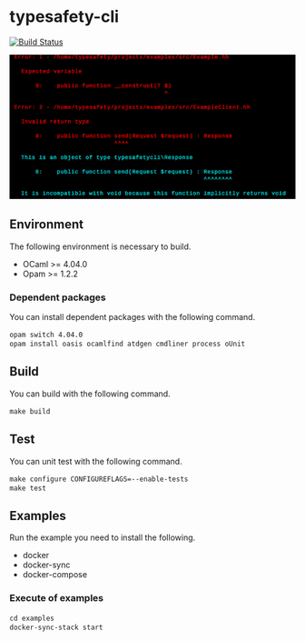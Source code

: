 # typesafety-cli

[![Build Status](https://travis-ci.org/hhpack/typesafety-cli.svg?branch=master)](https://travis-ci.org/hhpack/typesafety-cli)

![Screen Shot](https://github.com/hhpack/typesafety-cli/blob/master/screenshot.png?raw=true)

## Environment

The following environment is necessary to build.

* OCaml >= 4.04.0
* Opam >= 1.2.2

### Dependent packages

You can install dependent packages with the following command.

	opam switch 4.04.0
	opam install oasis ocamlfind atdgen cmdliner process oUnit

## Build

You can build with the following command.

	make build

## Test

You can unit test with the following command.

	make configure CONFIGUREFLAGS=--enable-tests
	make test

## Examples

Run the example you need to install the following.

* docker
* docker-sync
* docker-compose

### Execute of examples

	cd examples
	docker-sync-stack start
